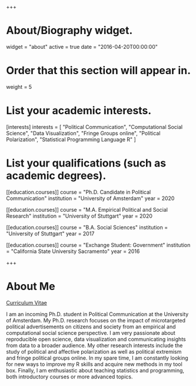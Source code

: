 +++
# About/Biography widget.
widget = "about"
active = true
date = "2016-04-20T00:00:00"

# Order that this section will appear in.
weight = 5

# List your academic interests.
[interests]
  interests = [
    "Political Communication",
    "Computational Social Science",
    "Data Visualization",
    "Fringe Groups online",
    "Political Polarization",
    "Statistical Programming Language R"
  ]

# List your qualifications (such as academic degrees).
[[education.courses]]
  course = "Ph.D. Candidate in Political Communication"
  institution = "University of Amsterdam"
  year = 2020

[[education.courses]]
  course = "M.A. Empirical Political and Social Research"
  institution = "University of Stuttgart"
  year = 2020

[[education.courses]]
  course = "B.A. Social Sciences"
  institution = "University of Stuttgart"
  year = 2017
 
[[education.courses]]
  course = "Exchange Student: Government"
  institution = "California State University Sacramento"
  year = 2016
 
+++

# About Me

<a href="docs/VottaFabio_CV.pdf">Curriculum Vitae</a>

I am an incoming Ph.D. student in Political Communication at the University of Amsterdam. My Ph.D. research focuses on the impact of microtargeted political advertisements on citizens and society from an empirical and computational social science perspective. I am very passionate about reproducible open science, data visualization and communicating insights from data to a broader audience.  My other research interests include the study of political and affective polarization as well as political extremism and fringe political groups online. In my spare time, I am constantly looking for new ways to improve my R skills and acquire new methods in my tool box. Finally, I am enthusiastic about teaching statistics and programming, both introductory courses or more advanced topics.
